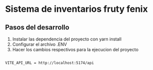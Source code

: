 # Sistema de inventarios fruty fenix

## Pasos del desarrollo

1. Instalar las dependencia del proyecto con yarn install
2. Configurar el archivo .ENV
3. Hacer los cambios respectivos para la ejecucion del proyecto


```

VITE_API_URL = http://localhost:5174/api

```
